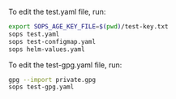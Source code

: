 To edit the test.yaml file, run:
```sh
export SOPS_AGE_KEY_FILE=$(pwd)/test-key.txt
sops test.yaml
sops test-configmap.yaml
sops helm-values.yaml
```

To edit the test-gpg.yaml file, run:
```sh
gpg --import private.gpg
sops test-gpg.yaml
```
